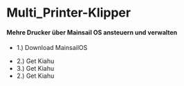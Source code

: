 # Multi_Printer-Klipper




 <h4 algin="center"> Mehre Drucker über Mainsail OS ansteuern und verwalten </h4>
 

<ul>
  <li><p> 1.) Download MainsailOS </p> </li>
  <li> 2.) Get Kiahu </li> 
  <li> 3.) Get Kiahu </li>
  <li> 2.) Get Kiahu </li>
</ul>
